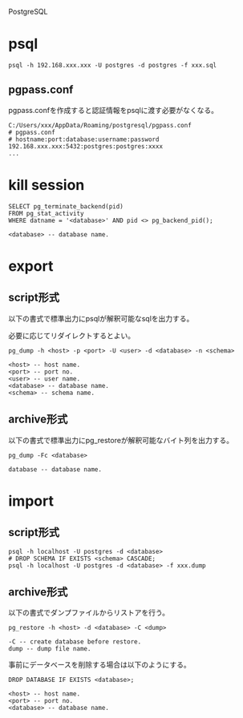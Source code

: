 PostgreSQL

# psql

    psql -h 192.168.xxx.xxx -U postgres -d postgres -f xxx.sql

## pgpass.conf
pgpass.confを作成すると認証情報をpsqlに渡す必要がなくなる。

    C:/Users/xxx/AppData/Roaming/postgresql/pgpass.conf
    # pgpass.conf
    # hostname:port:database:username:password
    192.168.xxx.xxx:5432:postgres:postgres:xxxx
    ...

# kill session

    SELECT pg_terminate_backend(pid)
    FROM pg_stat_activity
    WHERE datname = '<database>' AND pid <> pg_backend_pid();
    
    <database> -- database name.

# export
## script形式
以下の書式で標準出力にpsqlが解釈可能なsqlを出力する。

必要に応じてリダイレクトするとよい。

    pg_dump -h <host> -p <port> -U <user> -d <database> -n <schema>
    
    <host> -- host name.
    <port> -- port no.
    <user> -- user name.
    <database> -- database name.
    <schema> -- schema name.

## archive形式
以下の書式で標準出力にpg_restoreが解釈可能なバイト列を出力する。

    pg_dump -Fc <database>
    
    database -- database name.

# import
## script形式

    psql -h localhost -U postgres -d <database>
    # DROP SCHEMA IF EXISTS <schema> CASCADE;
    psql -h localhost -U postgres -d <database> -f xxx.dump

## archive形式
以下の書式でダンプファイルからリストアを行う。

    pg_restore -h <host> -d <database> -C <dump>
    
    -C -- create database before restore.
    dump -- dump file name.

事前にデータベースを削除する場合は以下のようにする。

    DROP DATABASE IF EXISTS <database>;
    
    <host> -- host name.
    <port> -- port no.
    <database> -- database name.
